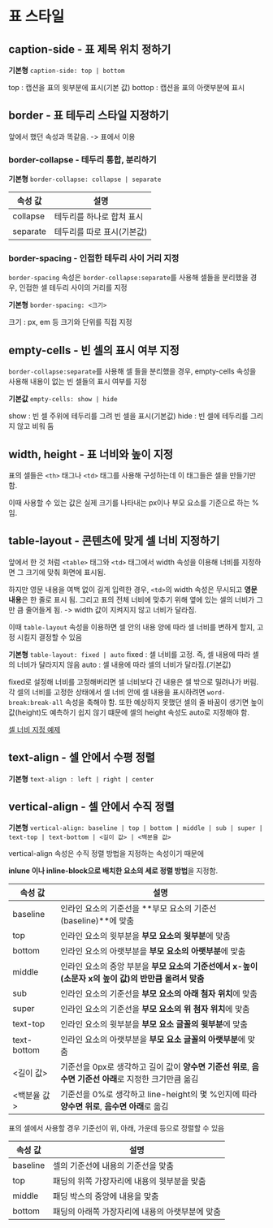 # 표 스타일

## caption-side - 표 제목 위치 정하기

**기본형** `caption-side: top | bottom`

top : 캡션을 표의 윗부분에 표시(기본 값)
bottop : 캡션을 표의 아랫부분에 표시

## border - 표 테두리 스타일 지정하기
앞에서 했던 속성과 똑같음. -> 표에서 이용

### border-collapse - 테두리 통합, 분리하기

**기본형** `border-collapse: collapse | separate`

| 속성 값 | 설명 |
| ---- | ---- |
| collapse | 테두리를 하나로 합쳐 표시 |
| separate | 테두리를 따로 표시(기본값) |

### border-spacing - 인접한 테두리 사이 거리 지정

`border-spacing` 속성은 `border-collapse:separate`를 사용해 셀들을 분리했을 경우, 인접한 셀 테두리 사이의 거리를 지정

**기본형** `border-spacing: <크기>`

크기 : px, em 등 크기와 단위를 직접 지정

## empty-cells - 빈 셀의 표시 여부 지정

`border-collapse:separate`를 사용해 셀 들을 분리했을 경우, empty-cells 속성을 사용해 내용이 없는 빈 셀들의 표시 여부를 지정

**기본값** `empty-cells: show | hide`

show : 빈 셀 주위에 테두리를 그려 빈 셀을 표시(기본값)
hide : 빈 셀에 테두리를 그리지 않고 비워 둠

## width, height - 표 너비와 높이 지정

표의 셀들은 `<th>` 태그나 `<td>` 태그를 사용해 구성하는데 이 태그들은 셀을 만들기만 함.

이때 사용할 수 있는 값은 실제 크기를 나타내는 px이나 부모 요소를 기준으로 하는 %임.

## table-layout - 콘텐츠에 맞게 셀 너비 지정하기

앞에서 한 것 처럼 `<table>` 태그와 `<td>` 태그에서 width 속성을 이용해 너비를 지정하면 그 크기에 맞춰 화면에 표시됨.

하지만 영문 내용을 여백 없이 길게 입력한 경우, `<td>`의 width 속성은 무시되고 **영문 내용**은 한 줄로 표시 됨.
그리고 표의 전체 너비에 맞추기 위해 옆에 있는 셀의 너비가 그만 큼 줄어들게 됨. -> width 값이 지켜지지 않고 너비가 달라짐.

이때 `table-layout` 속성을 이용하면 셀 안의 내용 양에 따라 셀 너비를 변하게 할지, 고정 시킬지 결정할 수 있음

**기본형** `table-layout: fixed | auto`
fixed : 셀 너비를 고정. 즉, 셀 내용에 따라 셀의 너비가 달라지지 않음
auto : 셀 내용에 따라 셀의 너비가 달라짐.(기본값)

fixed로 설정해 너비를 고정해버리면 셀 너비보다 긴 내용은 셀 밖으로 밀려나가 버림.
각 셀의 너비를 고정한 상태에서 셀 너비 안에 셀 내용을 표시하려면 `word-break:break-all` 속성을 축해야 함.
또한 예상하지 못했던 셀의 줄 바꿈이 생기면 높이 값(height)도 예측하기 쉽지 않기 떄문에 셀의 height 속성도 auto로 지정해야 함.

[셀 너비 지정 예제](./table_layout.html)

## text-align - 셀 안에서 수평 정렬

**기본형** `text-align : left | right | center`

## vertical-align - 셀 안에서 수직 정렬

**기본형** `vertical-align: baseline | top | bottom | middle | sub | super | text-top | text-bottom | <길이 값> | <백분율 값>`

vertical-align 속성은 수직 정렬 방법을 지정하는 속성이기 때문에 

**inlune 이나 inline-block으로 배치한 요소의 세로 정렬 방법**을 지정함.

| 속성 값 | 설명 |
| --- | --- |
| baseline | 인라인 요소의 기준선을 **부모 요소의 기준선(baseline)**에 맞춤 |
| top | 인라인 요소의 윗부분을 **부모 요소의 윗부분**에 맞춤 |
| bottom | 인라인 요소의 아랫부분을 **부모 요소의 아랫부분**에 맞춤 |
| middle | 인라인 요소의 중앙 부분을 **부모 요소의 기준선에서 x-높이(소문자 x의 높이 값)의 반만큼 올려서 맞춤** |
| sub | 인라인 요소의 기준선을 **부모 요소의 아래 첨자 위치**에 맞춤 |
| super | 인라인 요소의 기준선을 **부모 요소의 위 첨자 위치**에 맞춤 |
| text-top | 인라인 요소의 윗부분을 **부모 요소 글꼴의 윗부분**에 맞춤 |
| text-bottom | 인라인 요소의 아랫부분을 **부모 요소 글꼴의 아랫부분**에 맞춤 |
| <길이 값> | 기준선을 0px로 생각하고 길이 값이 **양수면 기준선 위로**, **음수면 기준선 아래**로 지정한 크기만큼 옮김 |
| <백분율 값> | 기준선을 0%로 생각하고 line-height의 몇 %인지에 따라 **양수면 위로**, **음수면 아래**로 옮김 |

표의 셀에서 사용할 경우 기준선이 위, 아래, 가운데 등으로 정렬할 수 있음

| 속성 값 | 설명 |
| --- | --- |
| baseline | 셀의 기준선에 내용의 기준선을 맞춤 |
| top | 패딩의 위쪽 가장자리에 내용의 윗부분을 맞춤 |
| middle | 패딩 박스의 중앙에 내용을 맞춤 |
| bottom | 패딩의 아래쪽 가장자리에 내용의 아랫부분에 맞춤 |

